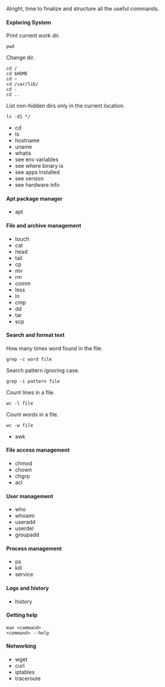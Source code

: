 Alright, time to finalize and structure all the useful commands.

#### Exploring System
Print current work dir.
```shell script
pwd
```
Change dir.
```shell script
cd /
cd $HOME
cd ~
cd /var/lib/
cd - 
cd ..
```
List non-hidden dirs only in the current location. 
```shell script
ls -d1 */
```

- cd 
- ls
- hostname
- uname
- whatis 
- see env variables
- see where binary is 
- see apps installed
- see version 
- see hardware info

#### Apt package manager
- apt

#### File and archive management
- touch 
- cat 
- head 
- tail 
- cp 
- mv 
- rm 
- comm 
- less 
- ln 
- cmp 
- dd 
- tar
- scp

#### Search and format text
How many times word found in the file.
```shell script
grep -c word file
```
Search pattern ignoring case. 
```shell script
grep -i pattern file
```
Count lines in a file.
```shell script
wc -l file
```
Count words in a file. 
```shell script
wc -w file
```

- awk

#### File access management 
- chmod
- chown
- chgrp 
- acl

#### User management

- who 
- whoami
- useradd
- userdel
- groupadd

#### Process management 
- ps 
- kill 
- service

#### Logs and history
- history

#### Getting help 
```shell script
man <command>
<command> --help
```

#### Networking 
- wget 
- curl 
- iptables 
- traceroute
